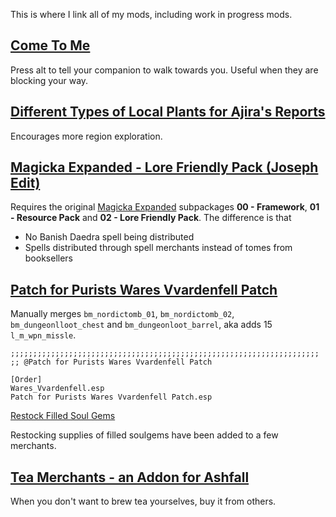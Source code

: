 This is where I link all of my mods, including work in progress mods. 

## [Come To Me](https://www.nexusmods.com/morrowind/mods/51825?tab=files&file_id=1000033106)

Press alt to tell your companion to walk towards you. Useful when they are blocking your way. 

## [Different Types of Local Plants for Ajira's Reports](https://www.nexusmods.com/morrowind/mods/51735?tab=files&file_id=1000033061)

Encourages more region exploration. 

## [Magicka Expanded - Lore Friendly Pack (Joseph Edit)](https://github.com/JoanyMcKarelyn/modlist/raw/main/mods/Magicka%20Expanded%20-%20Lore%20Friendly%20Pack%20(Joseph%20Edit).7z)

Requires the original [Magicka Expanded](https://www.nexusmods.com/morrowind/mods/47111?tab=files&file_id=1000032151) subpackages **00 - Framework**, **01 - Resource Pack** and **02 - Lore Friendly Pack**. The difference is that 

- No Banish Daedra spell being distributed
- Spells distributed through spell merchants instead of tomes from booksellers

## [Patch for Purists Wares Vvardenfell Patch](https://github.com/JoanyMcKarelyn/morrowind-modding-notes/raw/main/mods/Patch%20for%20Purists%20Wares%20Vvardenfell%20Patch.7z)

Manually merges `bm_nordictomb_01`, `bm_nordictomb_02`, `bm_dungeonlloot_chest` and `bm_dungeonloot_barrel`, aka adds 15 `l_m_wpn_missle`. 

```
;;;;;;;;;;;;;;;;;;;;;;;;;;;;;;;;;;;;;;;;;;;;;;;;;;;;;;;;;;;;;;;;;;;;;
;; @Patch for Purists Wares Vvardenfell Patch

[Order]
Wares_Vvardenfell.esp
Patch for Purists Wares Vvardenfell Patch.esp
```

[Restock Filled Soul Gems](https://www.nexusmods.com/morrowind/mods/51809?tab=files&file_id=1000033105)

Restocking supplies of filled soulgems have been added to a few merchants.

## [Tea Merchants - an Addon for Ashfall](https://www.nexusmods.com/morrowind/mods/51656?tab=files&file_id=1000032732)

When you don't want to brew tea yourselves, buy it from others. 
